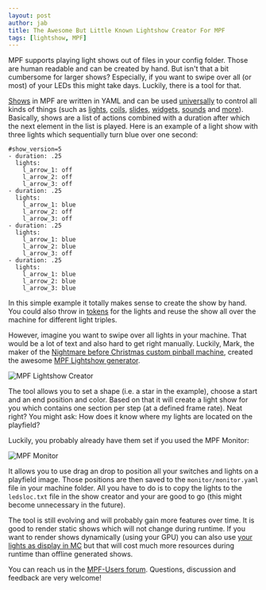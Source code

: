 ```yaml
---
layout: post
author: jab
title: The Awesome But Little Known Lightshow Creator For MPF
tags: [lightshow, MPF]
---
```

MPF supports playing light shows out of files in your config folder.
Those are human readable and can be created by hand.
But isn't that a bit cumbersome for larger shows?
Especially, if you want to swipe over all (or most) of your LEDs this might
take days.
Luckily, there is a tool for that.

[Shows](http://docs.missionpinball.org/en/dev/shows/index.html) in MPF are
written in YAML and can be used
[universally](http://docs.missionpinball.org/en/dev/config_players/index.html)
to control all kinds of things (such as
[lights](http://docs.missionpinball.org/en/dev/config_players/coil_player.html),
[coils](http://docs.missionpinball.org/en/dev/config_players/coil_player.html),
[slides](http://docs.missionpinball.org/en/dev/config_players/slide_player.html),
[widgets](http://docs.missionpinball.org/en/dev/config_players/widget_player.html),
[sounds](http://docs.missionpinball.org/en/dev/config_players/sound_player.html)
and [more](http://docs.missionpinball.org/en/dev/config_players/index.html)).
Basically, shows are a list of actions combined with a duration after which
the next element in the list is played.
Here is an example of a light show with three lights which sequentially turn
blue over one second: 

    #show_version=5
    - duration: .25
      lights:
        l_arrow_1: off
        l_arrow_2: off
        l_arrow_3: off
    - duration: .25
      lights:
        l_arrow_1: blue
        l_arrow_2: off
        l_arrow_3: off
    - duration: .25
      lights:
        l_arrow_1: blue
        l_arrow_2: blue
        l_arrow_3: off
    - duration: .25
      lights:
        l_arrow_1: blue
        l_arrow_2: blue
        l_arrow_3: blue

In this simple example it totally makes sense to create the show by hand.
You could also throw in
[tokens](http://docs.missionpinball.org/en/dev/shows/tokens.html)
for the lights and reuse the show all
over the machine for different light triples.

However, imagine you want to swipe over all lights in your machine.
That would be a lot of text and also hard to get right manually.
Luckily, Mark, the maker of the
[Nightmare before Christmas custom pinball machine](https://pinside.com/pinball/forum/topic/the-nightmare-before-christmas),
created the awesome
[MPF Lightshow generator](http://docs.missionpinball.org/en/dev/tools/showcreator/index.html).

![MPF Lightshow Creator](http://docs.missionpinball.org/en/dev/_images/showcreator.png)

The tool allows you to set a shape (i.e. a star in the example), choose a start
and an end position and color.
Based on that it will create a light show for you which contains one section
per step (at a defined frame rate). 
Neat right?
You might ask: How does it know where my lights are located on the playfield?

Luckily, you probably already have them set if you used the MPF Monitor: 

![MPF Monitor](http://docs.missionpinball.org/en/dev/_images/mpf-monitor.jpg)

It allows you to use drag an drop to position all your switches and lights on
a playfield image.
Those positions are then saved to the ``monitor/monitor.yaml`` file in your
machine folder.
All you have to do is to copy the lights to the ``ledsloc.txt`` file in the
show creator and your are good to go (this might become unnecessary in the
future).

The tool is still evolving and will probably gain more features over time.
It is good to render static shows which will not change during runtime.
If you want to render shows dynamically (using your GPU) you can also use
[your lights as display in MC](http://docs.missionpinball.org/en/dev/config_players/display_light_player.html)
but that will cost much more resources during runtime than offline generated
shows.

You can reach us in the [MPF-Users forum](https://groups.google.com/forum/#!forum/mpf-users).
Questions, discussion and feedback are very welcome!
